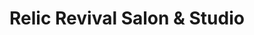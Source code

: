 ---
title: "Relic Revival Salon & Studio"
url: /north-providence/relic-revival-salon-and-studio/
shop: hairdresser
---